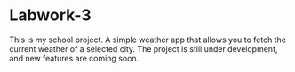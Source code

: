# Labwork-3 

This is my school project. A simple weather app that allows you to
fetch the current weather of a selected city. The project is still
under development, and new features are coming soon.
